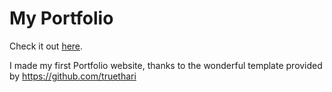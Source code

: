# My Portfolio

Check it out [here](https://sumanthreddy.co).

I made my first Portfolio website, thanks to the wonderful template provided by https://github.com/truethari
